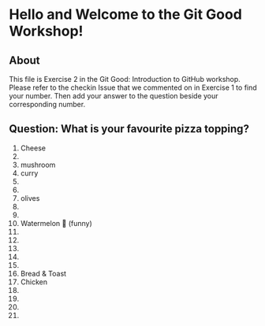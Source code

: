 # Hello and Welcome to the Git Good Workshop! 

## About 

This file is Exercise 2 in the Git Good: Introduction to GitHub workshop. 
Please refer to the checkin Issue that we commented on in Exercise 1 to find your number. Then add your answer to the question beside your corresponding number.

## Question: What is your favourite pizza topping?


1. Cheese
2. 
3. mushroom
2. curry
3. 
4. 
5. olives
6. 
7. 
8. Watermelon 🍉 (funny) 
9. 
10. 
11. 
12. 
13. 
14. Bread & Toast
15. Chicken
16. 
17. 
18. 
19. 
